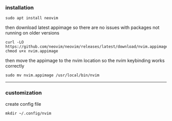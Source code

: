 ### installation
```
sudo apt install neovim
```
then download latest appimage so there are no issues with packages not running on older versions
```
curl -LO https://github.com/neovim/neovim/releases/latest/download/nvim.appimage
chmod u+x nvim.appimage
```
then move the appimage to the nvim location so the nvim keybinding works correctly
```
sudo mv nvim.appimage /usr/local/bin/nvim
```
___
### customization
create config file
```
mkdir ~/.config/nvim
```


